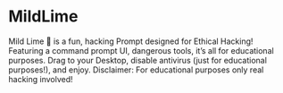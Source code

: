# MildLime
Mild Lime 🍋 is a fun, hacking Prompt designed for Ethical Hacking! Featuring a command prompt UI, dangerous  tools, it’s all for educational purposes. Drag to your Desktop, disable antivirus (just for educational purposes!), and enjoy. Disclaimer: For educational purposes only  real hacking involved!
